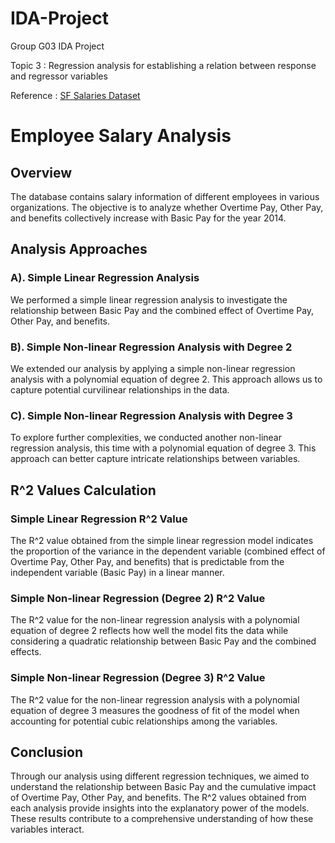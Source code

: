 # IDA-Project
Group G03 IDA Project

Topic 3 : Regression analysis for establishing a relation between response and regressor variables

Reference : [SF Salaries Dataset](https://www.kaggle.com/datasets/kaggle/sf-salaries)

# Employee Salary Analysis

## Overview
The database contains salary information of different employees in various organizations. The objective is to analyze whether Overtime Pay, Other Pay, and benefits collectively increase with Basic Pay for the year 2014.

## Analysis Approaches

### A). Simple Linear Regression Analysis
We performed a simple linear regression analysis to investigate the relationship between Basic Pay and the combined effect of Overtime Pay, Other Pay, and benefits.

### B). Simple Non-linear Regression Analysis with Degree 2
We extended our analysis by applying a simple non-linear regression analysis with a polynomial equation of degree 2. This approach allows us to capture potential curvilinear relationships in the data.

### C). Simple Non-linear Regression Analysis with Degree 3
To explore further complexities, we conducted another non-linear regression analysis, this time with a polynomial equation of degree 3. This approach can better capture intricate relationships between variables.

## R^2 Values Calculation

### Simple Linear Regression R^2 Value
The R^2 value obtained from the simple linear regression model indicates the proportion of the variance in the dependent variable (combined effect of Overtime Pay, Other Pay, and benefits) that is predictable from the independent variable (Basic Pay) in a linear manner.

### Simple Non-linear Regression (Degree 2) R^2 Value
The R^2 value for the non-linear regression analysis with a polynomial equation of degree 2 reflects how well the model fits the data while considering a quadratic relationship between Basic Pay and the combined effects.

### Simple Non-linear Regression (Degree 3) R^2 Value
The R^2 value for the non-linear regression analysis with a polynomial equation of degree 3 measures the goodness of fit of the model when accounting for potential cubic relationships among the variables.

## Conclusion
Through our analysis using different regression techniques, we aimed to understand the relationship between Basic Pay and the cumulative impact of Overtime Pay, Other Pay, and benefits. The R^2 values obtained from each analysis provide insights into the explanatory power of the models. These results contribute to a comprehensive understanding of how these variables interact.

